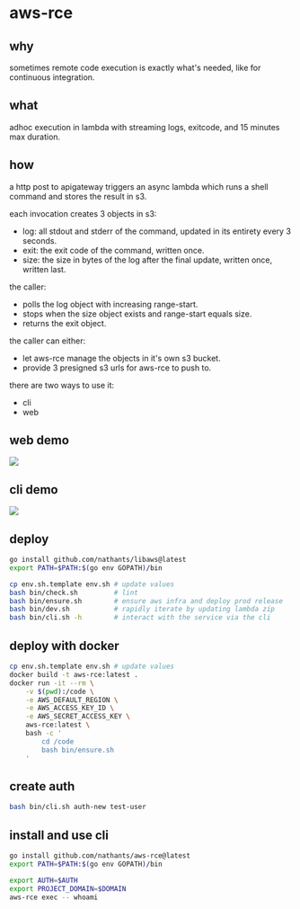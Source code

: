 # aws-rce

## why

sometimes remote code execution is exactly what's needed, like for continuous integration.

## what

adhoc execution in lambda with streaming logs, exitcode, and 15 minutes max duration.

## how

a http post to apigateway triggers an async lambda which runs a shell command and stores the result in s3.

each invocation creates 3 objects in s3:
- log: all stdout and stderr of the command, updated in its entirety every 3 seconds.
- exit: the exit code of the command, written once.
- size: the size in bytes of the log after the final update, written once, written last.

the caller:
- polls the log object with increasing range-start.
- stops when the size object exists and range-start equals size.
- returns the exit object.

the caller can either:
- let aws-rce manage the objects in it's own s3 bucket.
- provide 3 presigned s3 urls for aws-rce to push to.

there are two ways to use it:
- cli
- web

## web demo

![](https://github.com/nathants/aws-rce/raw/master/gif/web.gif)

## cli demo

![](https://github.com/nathants/aws-rce/raw/master/gif/cli.gif)

## deploy

```bash
go install github.com/nathants/libaws@latest
export PATH=$PATH:$(go env GOPATH)/bin

cp env.sh.template env.sh # update values
bash bin/check.sh         # lint
bash bin/ensure.sh        # ensure aws infra and deploy prod release
bash bin/dev.sh           # rapidly iterate by updating lambda zip
bash bin/cli.sh -h        # interact with the service via the cli
```

## deploy with docker

```bash
cp env.sh.template env.sh # update values
docker build -t aws-rce:latest .
docker run -it --rm \
    -v $(pwd):/code \
    -e AWS_DEFAULT_REGION \
    -e AWS_ACCESS_KEY_ID \
    -e AWS_SECRET_ACCESS_KEY \
    aws-rce:latest \
    bash -c '
        cd /code
        bash bin/ensure.sh
    '
```

## create auth

```bash
bash bin/cli.sh auth-new test-user
```

## install and use cli

```bash
go install github.com/nathants/aws-rce@latest
export PATH=$PATH:$(go env GOPATH)/bin

export AUTH=$AUTH
export PROJECT_DOMAIN=$DOMAIN
aws-rce exec -- whoami
```
